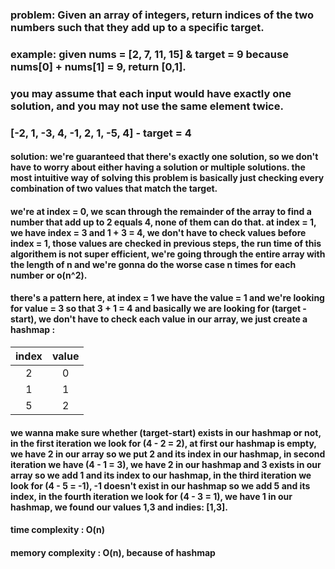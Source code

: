 ### problem: Given an array of integers, return indices of the two numbers such that they add up to a specific target.
### example: given nums = [2, 7, 11, 15] & target = 9 because nums[0] + nums[1] = 9, return [0,1].
### you may assume that each input would have exactly one solution, and you may not use the same element twice.
### [-2, 1, -3, 4, -1, 2, 1, -5, 4] - target = 4

#### solution: we're guaranteed that there's exactly one solution, so we don't have to worry about either having a solution or multiple solutions. the most intuitive way of solving this problem is basically just checking every combination of two values that match the target.

#### we're at index = 0, we scan through the remainder of the array to find a number that add up to 2 equals 4, none of them can do that. at index = 1, we have index = 3 and 1 + 3 = 4, we don't have to check values before index = 1, those values are checked in previous steps, the run time of this algorithem is not super efficient, we're going through the entire array with the length of n and we're gonna do the worse case n times for each number or o(n^2).

#### there's a pattern here, at index = 1 we have the value = 1 and we're looking for value = 3 so that 3 + 1 = 4 and basically we are looking for (target - start), we don't have to check each value in our array, we just create a hashmap :

index | value 
:---: | :---:  
2 | 0  
1 | 1  
5 | 2   

#### we wanna make sure whether (target-start) exists in our hashmap or not, in the first iteration we look for (4 - 2 = 2), at first our hashmap is empty, we have 2 in our array so we put 2 and its index in our hashmap, in second iteration we have (4 - 1 = 3), we have 2 in our hashmap and 3 exists in our array so we add 1 and its index to our hashmap, in the third iteration we look for (4 - 5 = -1), -1 doesn't exist in our hashmap so we add 5 and its index, in the fourth iteration we look for (4 - 3 = 1), we have 1 in our hashmap, we found our values 1,3 and indies: [1,3].

#### time complexity : O(n)

#### memory complexity : O(n), because of hashmap